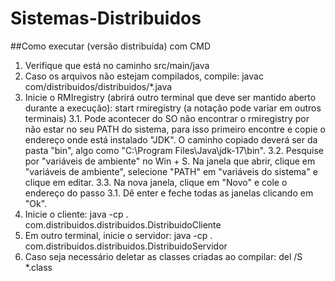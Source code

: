 # Sistemas-Distribuidos


##Como executar (versão distribuída) com CMD
1. Verifique que está no caminho src/main/java
2. Caso os arquivos não estejam compilados, compile: javac com/distribuidos/distribuidos/*.java
3. Inicie o RMIregistry (abrirá outro terminal que deve ser mantido aberto durante a execução): start rmiregistry (a notação pode variar em outros terminais)
   3.1. Pode acontecer do SO não encontrar o rmiregistry por não estar no seu PATH do sistema, para isso primeiro encontre e copie o endereço onde está instalado "JDK". O caminho copiado deverá ser da pasta "bin", algo como "C:\Program Files\Java\jdk-17\bin".
   3.2. Pesquise por "variáveis de ambiente" no Win + S. Na janela que abrir, clique em "variáveis de ambiente", selecione "PATH" em "variáveis do sistema" e clique em editar.
   3.3. Na nova janela, clique em "Novo" e cole o endereço do passo 3.1. Dê enter e feche todas as janelas clicando em "Ok".
5. Inicie o cliente: java -cp . com.distribuidos.distribuidos.DistribuidoCliente
6. Em outro terminal, inicie o servidor: java -cp . com.distribuidos.distribuidos.DistribuidoServidor
7. Caso seja necessário deletar as classes criadas ao compilar: del /S *.class
